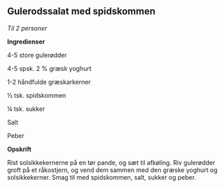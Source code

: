 ## Gulerodssalat med spidskommen

*Til 2 personer*

**Ingredienser**

4-5 store gulerødder

4-5 spsk. 2 % græsk yoghurt

1-2 håndfulde græskarkerner

½ tsk. spidskommen

¼ tsk. sukker

Salt

Peber

**Opskrift**

Rist solsikkekernerne på en tør pande, og sæt til afkøling. Riv
gulerødder groft på et råkostjern, og vend dem sammen med den græske
yoghurt og solsikkekerner. Smag til med spidskommen, salt, sukker og
peber.

